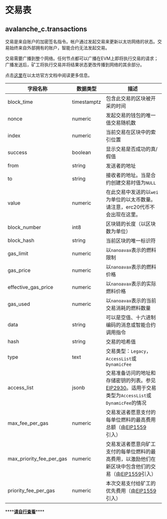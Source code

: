# 交易表

## avalanche\_c.transactions

交易是来自账户的加密签名指令。帐户通过发起交易来更新以太坊网络的状态。交易始终来自外部拥有的账户，智能合约无法发起交易。

交易需要广播到整个网络。任何节点都可以广播在EVM上即将执行交易的请求；广播发送后，矿工将执行交易并将结果状态更改传播到网络的其余部分。

点击[这里](https://ethereum.org/en/developers/docs/transactions)在以太坊官方文档中阅读更多信息。

| **字段名称**       | **数据类型** | **描述**                                                                                      |
| --------------------- | ------------ | ---------------------------------------------------------------------------------------------------- |
| block\_time                  | timestamptz  | 包含此交易的区块被开采的时间                                                                                                                                       |
| nonce                        | numeric      | 发起交易的钱包的唯一值交易随机数                                                                                                                                                           |
| index                        | numeric      | 当前交易在区块中的索引位置                                                                                                                                                           |
| success                      | boolean      | 显示交易是否成功的真/假值                                                                                                                                             |
| from                         | string       | 发送者的地址                                                                                                                                                                                  |
| to                           | string       | 接收者的地址。当是合约创建交易时值为`NULL`                                                                                                                                 |
| value                        | numeric      | 在此交易中发送的以`wei`为单位的以太币数量。请注意，erc20代币不会出现在这里。                                                                                                       |
| block\_number                | int8         | 区块链的长度（以区块数为单位）                                                                                                                                                                 |
| block\_hash                  | string       | 当前区块的唯一标识符                                                                                                                                                                     |
| gas\_limit                   | numeric      | 以`nanoavax`表示的燃料限制                                                                                                                                                                                   |
| gas\_price                   | numeric      | 以`nanoavax`表示的燃料价格                                                                                                                                                                                   |
| effective\_gas\_price        | numeric      | 以`nanoavax`表示的实际燃料价格                                                                            |
| gas\_used                    | numeric      | 以`nanoavax`表示的当前交易消耗的燃料数量                                                                                                                                                             |
| data                         | string       | 可以是空值、十六进制编码的消息或智能合约调用指令                                                                                                                   |
| hash                         | string       | 交易的哈希值                                                                                                                                                                            |
| type                         | text         | 交易类型：`Legacy`，`AccessList`或`DynamicFee`                                                                                                                                    |
| access\_list                 | jsonb        | 交易准备访问的地址和存储密钥的列表。参见[EIP2930](https://eips.ethereum.org/EIPS/eip-2930)。适用于交易类型为`AccessList`或`DynamicFee`的情况 |
| max\_fee\_per\_gas           | numeric      | 交易发送者愿意支付的每单位燃料的最高费用总额（由[EIP1559](https://eips.ethereum.org/EIPS/eip-1559)引入）                                                              |
| max\_priority\_fee\_per\_gas | numeric      | 交易发送者愿意向矿工支付的每单位燃料的最高费用，以激励他们在新区块中包含他们的交易（由[EIP1559](https://eips.ethereum.org/EIPS/eip-1559)引入）            |
| priority\_fee\_per\_gas      | numeric      | 本次交易支付给矿工的优先费用（由[EIP1559](https://eips.ethereum.org/EIPS/eip-1559) 引入）                                                                         |

\*\*\*\*[**请自行查看**](https://dune.xyz/queries/38964)\*\*\*\*

